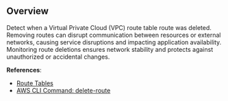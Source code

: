 ## Overview

Detect when a Virtual Private Cloud (VPC) route table route was deleted. Removing routes can disrupt communication between resources or external networks, causing service disruptions and impacting application availability. Monitoring route deletions ensures network stability and protects against unauthorized or accidental changes.

**References**:
- [Route Tables](https://docs.aws.amazon.com/vpc/latest/userguide/VPC_Route_Tables.html)
- [AWS CLI Command: delete-route](https://docs.aws.amazon.com/cli/latest/reference/ec2/delete-route.html)
